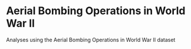# Aerial Bombing Operations in World War II
Analyses using the Aerial Bombing Operations in World War II dataset
